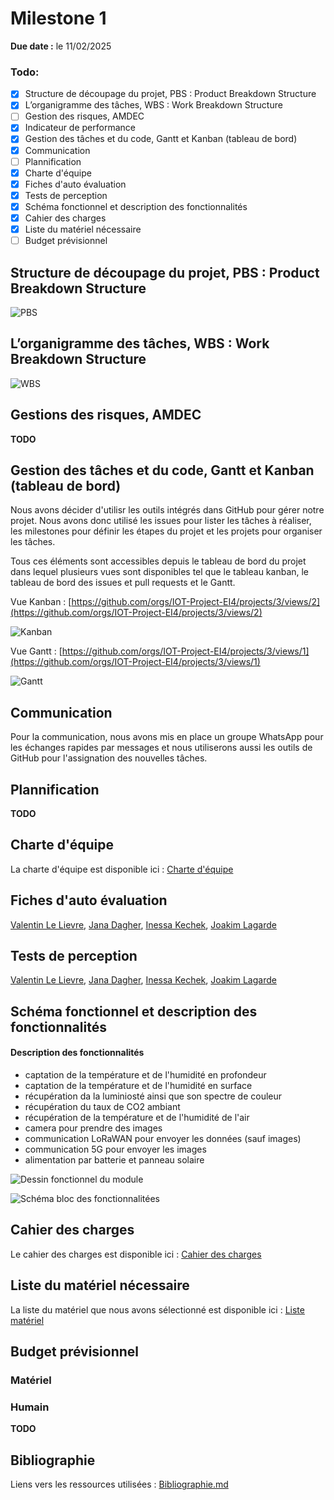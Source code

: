 # Milestone 1

**Due date :** le 11/02/2025

### Todo:

- [x] Structure de découpage du projet, PBS : Product Breakdown Structure
- [x] L’organigramme des tâches, WBS : Work Breakdown Structure
- [ ] Gestion des risques, AMDEC
- [X] Indicateur de performance
- [x] Gestion des tâches et du code, Gantt et Kanban (tableau de bord)
- [x] Communication
- [ ] Plannification
- [x] Charte d'équipe
- [x] Fiches d'auto évaluation
- [x] Tests de perception
- [x] Schéma fonctionnel et description des fonctionnalités
- [x] Cahier des charges
- [x] Liste du matériel nécessaire
- [ ] Budget prévisionnel

## Structure de découpage du projet, PBS : Product Breakdown Structure

![PBS](images/pbs.png)

## L’organigramme des tâches, WBS : Work Breakdown Structure

![WBS](images/wbs.png)

## Gestions des risques, AMDEC

**TODO**

## Gestion des tâches et du code, Gantt et Kanban (tableau de bord)

Nous avons décider d'utilisr les outils intégrés dans GitHub pour gérer notre projet. Nous avons donc utilisé les issues pour lister les tâches à réaliser, les milestones pour définir les étapes du projet et les projets pour organiser les tâches.

Tous ces éléments sont accessibles depuis le tableau de bord du projet dans lequel plusieurs vues sont disponibles tel que le tableau kanban, le tableau de bord des issues et pull requests et le Gantt.

Vue Kanban : [https://github.com/orgs/IOT-Project-EI4/projects/3/views/2](https://github.com/orgs/IOT-Project-EI4/projects/3/views/2)

![Kanban](images/kanban.png)

Vue Gantt : [https://github.com/orgs/IOT-Project-EI4/projects/3/views/1](https://github.com/orgs/IOT-Project-EI4/projects/3/views/1)

![Gantt](images/gantt.png)

## Communication

Pour la communication, nous avons mis en place un groupe WhatsApp pour les échanges rapides par messages et nous utiliserons aussi les outils de GitHub pour l'assignation des nouvelles tâches.

## Plannification

**TODO**

## Charte d'équipe

La charte d'équipe est disponible ici : [Charte d'équipe](management/charte.md)

## Fiches d'auto évaluation

[Valentin Le Lievre](management/fiches%20auto%20evaluation/valentin%20le%20lievre.pdf), [Jana Dagher](management/fiches%20auto%20evaluation/jana%20dagher.pdf), [Inessa Kechek](management/fiches%20auto%20evaluation/inessa%20kechek.pdf), [Joakim Lagarde](management/fiches%20auto%20evaluation/joakim%20lagarde.pdf)

## Tests de perception

[Valentin Le Lievre](management/tests%20de%20perception/valentin%20le%20lievre.xlsx), [Jana Dagher](management/tests%20de%20perception/jana%20dagher.xlsx), [Inessa Kechek](management/tests%20de%20perception/inessa%20kechek.xlsx), [Joakim Lagarde](management/tests%20de%20perception/joakim%20lagarde.xlsx)

## Schéma fonctionnel et description des fonctionnalités

#### Description des fonctionnalités

- captation de la température et de l'humidité en profondeur
- captation de la température et de l'humidité en surface
- récupération da la luminiosté ainsi que son spectre de couleur
- récupération du taux de CO2 ambiant
- récupération de la température et de l'humidité de l'air
- camera pour prendre des images
- communication LoRaWAN pour envoyer les données (sauf images)
- communication 5G pour envoyer les images
- alimentation par batterie et panneau solaire

![Dessin fonctionnel du module](images/module.png)

![Schéma bloc des fonctionnalitées](images/bloc%20diagram.png)

## Cahier des charges

Le cahier des charges est disponible ici : [Cahier des charges](cahier%20des%20charges.md)

## Liste du matériel nécessaire

La liste du matériel que nous avons sélectionné est disponible ici : [Liste matériel](hardware%20list.md)

## Budget prévisionnel

### Matériel

### Humain

**TODO**

## Bibliographie

Liens vers les ressources utilisées : [Bibliographie.md](management/bibliographie.md)
